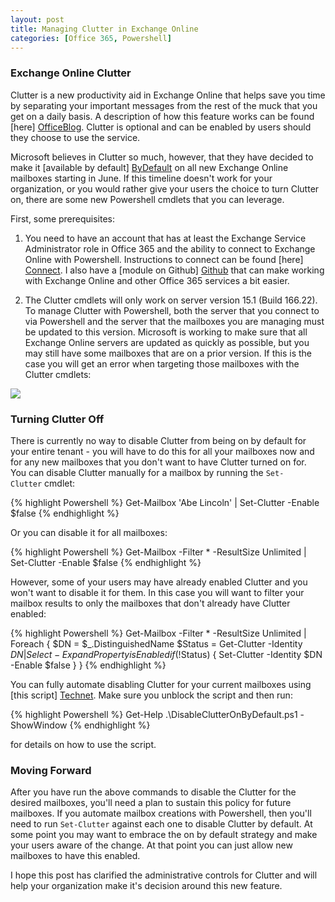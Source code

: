 ```yaml
---
layout: post
title: Managing Clutter in Exchange Online
categories: [Office 365, Powershell]
---
```


[OfficeBlog]: http://blogs.office.com/2014/11/11/de-clutter-inbox-office-365/
[ByDefault]: http://blogs.office.com/2015/05/18/de-cluttering-everyones-inbox/
[Connect]: https://technet.microsoft.com/en-us/library/jj984289(v=exchg.150).aspx
[Github]: https://github.com/mattmcnabb/O365Admin
[Technet]: https://gallery.technet.microsoft.com/Disable-Clutters-For-All-41834444
[Clutter]: /assets/media/Get-Clutter_Error.png

### Exchange Online Clutter
Clutter is a new productivity aid in Exchange Online that helps save you time by separating your important messages from the rest of the muck that you get on a daily basis. A description of how this feature works can be found [here] [OfficeBlog]. Clutter is optional and can be enabled by users should they choose to use the service.

Microsoft believes in Clutter so much, however, that they have decided to make it [available by default] [ByDefault] on all new Exchange Online mailboxes starting in June. If this timeline doesn't work for your organization, or you would rather give your users the choice to turn Clutter on, there are some new Powershell cmdlets that you can leverage.

First, some prerequisites:

1. You need to have an account that has at least the Exchange Service Administrator role in Office 365 and the ability to connect to Exchange Online with Powershell. Instructions to connect can be found [here] [Connect]. I also have a [module on Github] [Github] that can make working with Exchange Online and other Office 365 services a bit easier.

2. The Clutter cmdlets will only work on server version 15.1 (Build 166.22). To manage Clutter with Powershell, both the server that you connect to via Powershell and the server that the mailboxes you are managing must be updated to this version. Microsoft is working to make sure that all Exchange Online servers are updated as quickly as possible, but you may still have some mailboxes that are on a prior version. If this is the case you will get an error when targeting those mailboxes with the Clutter cmdlets:

![][Clutter]

### Turning Clutter Off
There is currently no way to disable Clutter from being on by default for your entire tenant - you will have to do this for all your mailboxes now and for any new mailboxes that you don't want to have Clutter turned on for.  You can disable Clutter manually for a mailbox by running the `Set-Clutter` cmdlet:

{% highlight Powershell %}
Get-Mailbox 'Abe Lincoln' | Set-Clutter -Enable $false
{% endhighlight %}

Or you can disable it for all mailboxes:

{% highlight Powershell %}
Get-Mailbox -Filter * -ResultSize Unlimited | Set-Clutter -Enable $false
{% endhighlight %}

However, some of your users may have already enabled Clutter and you won't want to disable it for them. In this case you will want to filter your mailbox results to only the mailboxes that don't already have Clutter enabled:

{% highlight Powershell %}
Get-Mailbox -Filter * -ResultSize Unlimited | Foreach {
    $DN = $_.DistinguishedName
    $Status = Get-Clutter -Identity $DN | Select -ExpandProperty isEnabled
    if (!$Status)
    {
        Set-Clutter -Identity $DN -Enable $false
    }
}
{% endhighlight %}

You can fully automate disabling Clutter for your current mailboxes using [this script] [Technet]. Make sure you unblock the script and then run:

{% highlight Powershell %}
Get-Help .\DisableClutterOnByDefault.ps1 -ShowWindow
{% endhighlight %}

for details on how to use the script.

### Moving Forward
After you have run the above commands to disable the Clutter for the desired mailboxes, you'll need a plan to sustain this policy for future mailboxes. If you automate mailbox creations with Powershell, then you'll need to run `Set-Clutter` against each one to disable Clutter by default. At some point you may want to embrace the on by default strategy and make your users aware of the change. At that point you can just allow new mailboxes to have this enabled.

I hope this post has clarified the administrative controls for Clutter and will help your organization make it's decision around this new feature.